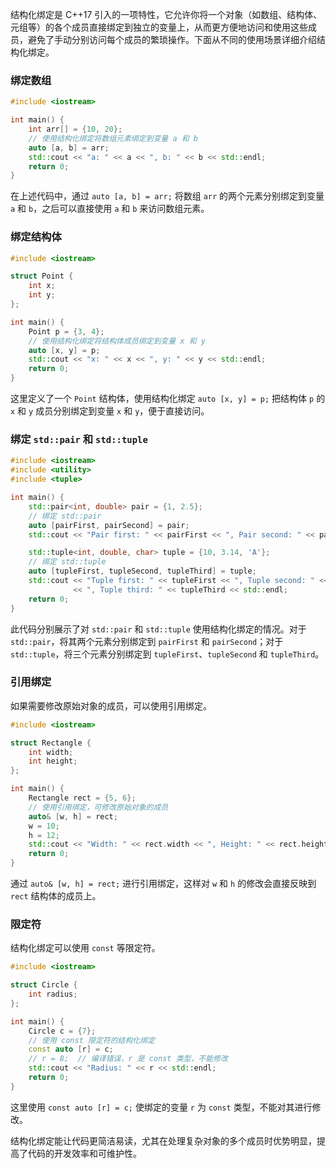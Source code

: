 结构化绑定是 C++17 引入的一项特性，它允许你将一个对象（如数组、结构体、元组等）的各个成员直接绑定到独立的变量上，从而更方便地访问和使用这些成员，避免了手动分别访问每个成员的繁琐操作。下面从不同的使用场景详细介绍结构化绑定。

### 绑定数组

```cpp
#include <iostream>

int main() {
    int arr[] = {10, 20};
    // 使用结构化绑定将数组元素绑定到变量 a 和 b
    auto [a, b] = arr;
    std::cout << "a: " << a << ", b: " << b << std::endl;
    return 0;
}
```

在上述代码中，通过 `auto [a, b] = arr;` 将数组 `arr` 的两个元素分别绑定到变量 `a` 和 `b`，之后可以直接使用 `a` 和 `b` 来访问数组元素。

### 绑定结构体

```cpp
#include <iostream>

struct Point {
    int x;
    int y;
};

int main() {
    Point p = {3, 4};
    // 使用结构化绑定将结构体成员绑定到变量 x 和 y
    auto [x, y] = p;
    std::cout << "x: " << x << ", y: " << y << std::endl;
    return 0;
}
```

这里定义了一个 `Point` 结构体，使用结构化绑定 `auto [x, y] = p;` 把结构体 `p` 的 `x` 和 `y` 成员分别绑定到变量 `x` 和 `y`，便于直接访问。

### 绑定 `std::pair` 和 `std::tuple`

```cpp
#include <iostream>
#include <utility>
#include <tuple>

int main() {
    std::pair<int, double> pair = {1, 2.5};
    // 绑定 std::pair
    auto [pairFirst, pairSecond] = pair;
    std::cout << "Pair first: " << pairFirst << ", Pair second: " << pairSecond << std::endl;

    std::tuple<int, double, char> tuple = {10, 3.14, 'A'};
    // 绑定 std::tuple
    auto [tupleFirst, tupleSecond, tupleThird] = tuple;
    std::cout << "Tuple first: " << tupleFirst << ", Tuple second: " << tupleSecond
              << ", Tuple third: " << tupleThird << std::endl;
    return 0;
}
```

此代码分别展示了对 `std::pair` 和 `std::tuple` 使用结构化绑定的情况。对于 `std::pair`，将其两个元素分别绑定到 `pairFirst` 和 `pairSecond`；对于 `std::tuple`，将三个元素分别绑定到 `tupleFirst`、`tupleSecond` 和 `tupleThird`。

### 引用绑定

如果需要修改原始对象的成员，可以使用引用绑定。

```cpp
#include <iostream>

struct Rectangle {
    int width;
    int height;
};

int main() {
    Rectangle rect = {5, 6};
    // 使用引用绑定，可修改原始对象的成员
    auto& [w, h] = rect;
    w = 10;
    h = 12;
    std::cout << "Width: " << rect.width << ", Height: " << rect.height << std::endl;
    return 0;
}
```

通过 `auto& [w, h] = rect;` 进行引用绑定，这样对 `w` 和 `h` 的修改会直接反映到 `rect` 结构体的成员上。

### 限定符

结构化绑定可以使用 `const` 等限定符。

```cpp
#include <iostream>

struct Circle {
    int radius;
};

int main() {
    Circle c = {7};
    // 使用 const 限定符的结构化绑定
    const auto [r] = c;
    // r = 8;  // 编译错误，r 是 const 类型，不能修改
    std::cout << "Radius: " << r << std::endl;
    return 0;
}
```

这里使用 `const auto [r] = c;` 使绑定的变量 `r` 为 `const` 类型，不能对其进行修改。

结构化绑定能让代码更简洁易读，尤其在处理复杂对象的多个成员时优势明显，提高了代码的开发效率和可维护性。
